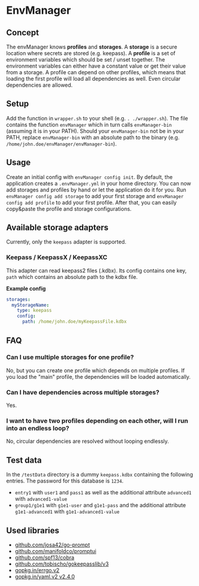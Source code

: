# EnvManager

## Concept

The envManager knows **profiles** and **storages**. A **storage** is a secure location where secrets are stored (e.g.
keepass). A **profile** is a set of environment variables which should be set / unset together. The environment variables
can either have a constant value or get their value from a storage. A profile can depend on other profiles, which means
that loading the first profile will load all dependencies as well. Even circular dependencies are allowed.

## Setup

Add the function in `wrapper.sh` to your shell (e.g. `. ./wrapper.sh`). The file contains the function `envManager`
which in turn calls `envManager-bin` (assuming it is in your PATH). Should your `envManager-bin` not be in your PATH,
replace `envManager-bin` with an absolute path to the binary (e.g. `/home/john.doe/envManager/envManager-bin`).

## Usage

Create an initial config with `envManager config init`. By default, the application creates a `.envManager.yml` in your
home directory.
You can now add storages and profiles by hand or let the application do it for you. Run `envManager config add storage`
to add your first storage and `envManager config add profile` to add your first profile. After that, you can easily
copy&paste the profile and storage configurations.

## Available storage adapters

Currently, only the `keepass` adapter is supported.

### Keepass / KeepassX / KeepassXC

This adapter can read keepass2 files (.kdbx). Its config contains one key, `path` which contains an absolute path to the
kdbx file.

**Example config**
```yaml
storages:
  myStorageName:
    type: keepass
    config:
      path: /home/john.doe/myKeepassFile.kdbx
```

## FAQ 

### Can I use multiple storages for one profile?

No, but you can create one profile which depends on multiple profiles. If you load the "main" profile, the dependencies
will be loaded automatically.

### Can I have dependencies across multiple storages?

Yes.

### I want to have two profiles depending on each other, will I run into an endless loop?

No, circular dependencies are resolved without looping endlessly.

## Test data

In the `/testData` directory is a dummy `keepass.kdbx` containing the following entries. The password for this database is `1234`.

- `entry1` with `user1` and `pass1` as well as the additional attribute `advanced1` with `advanced1-value`
- `group1/g1e1` with `g1e1-user` and `g1e1-pass` and the additional attribute `g1e1-advanced1` with `g1e1-advanced1-value`

## Used libraries

- [github.com/josa42/go-prompt](https://github.com/josa42/go-prompt)
- [github.com/manifoldco/promptui](https://github.com/manifoldco/promptui)
- [github.com/spf13/cobra](https://github.com/spf13/cobra)
- [github.com/tobischo/gokeepasslib/v3](https://github.com/tobischo/gokeepasslib)
- [gopkg.in/errgo.v2](https://gopkg.in/errgo.v2)
- [gopkg.in/yaml.v2 v2.4.0](https://gopkg.in/yaml.v2)
